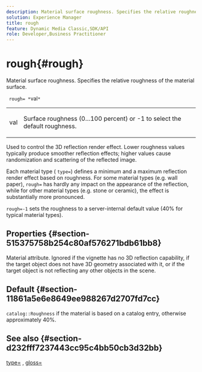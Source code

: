 ```yaml
---
description: Material surface roughness. Specifies the relative roughness of the material surface.
solution: Experience Manager
title: rough
feature: Dynamic Media Classic,SDK/API
role: Developer,Business Practitioner
---
```


# rough{#rough}

Material surface roughness. Specifies the relative roughness of the material surface.

 ` rough= *`val`*`

<table id="simpletable_432E33EC87144AC7A2A8D9406F862708"> 
 <tr class="strow"> 
  <td class="stentry"> <p> <span class="varname"> val </span> </p> </td> 
  <td class="stentry"> <p>Surface roughness (0…100 percent) or -1 to select the default roughness. </p> </td> 
 </tr> 
</table>

Used to control the 3D reflection render effect. Lower roughness values typically produce smoother reflection effects; higher values cause randomization and scattering of the reflected image.

Each material type ( `type=`) defines a minimum and a maximum reflection render effect based on roughness. For some material types (e.g. wall paper), `rough=` has hardly any impact on the appearance of the reflection, while for other material types (e.g. stone or ceramic), the effect is substantially more pronounced.

`rough=-1` sets the roughness to a server-internal default value (40% for typical material types).

## Properties {#section-515375758b254c80af576271bdb61bb8}

Material attribute. Ignored if the vignette has no 3D reflection capability, if the target object does not have 3D geometry associated with it, or if the target object is not reflecting any other objects in the scene.

## Default {#section-11861a5e6e8649ee988267d2707fd7cc}

`catalog::Roughness` if the material is based on a catalog entry, otherwise approximately 40%.

## See also {#section-d232fff7237443cc95c4bb50cb3d32bb}

[type=](../../../../../ir-api/http-protocol/image-rendering-api-ref/c-ir-http-protocol-ref/c-ir-http-protocol-command-reference/r-ir-http-type.md#reference-128c7de89e2d46838019b560f3f84a35) , [gloss=](../../../../../ir-api/http-protocol/image-rendering-api-ref/c-ir-http-protocol-ref/c-ir-http-protocol-command-reference/r-ir-http-gloss.md#reference-325aef2ee51e4e1584a06047427340ca) 
